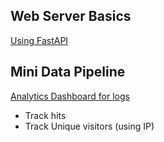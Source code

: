 ## Web Server Basics ##
[Using FastAPI](https://codingnomads.co/blog/python-fastapi-tutorial)

## Mini Data Pipeline ##
[Analytics Dashboard for logs](https://www.dataquest.io/blog/data-pipelines-tutorial/)
- Track hits 
- Track Unique visitors (using IP)

